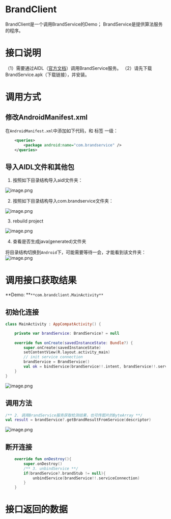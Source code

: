 # BrandClient
BrandClient是一个调用BrandService的Demo；
BrandService是提供算法服务的程序。
# 接口说明
（1）需要通过AIDL（[官方文档](https://developer.android.google.cn/guide/components/aidl.html?hl=zh-cn)）调用BrandService服务。
（2）请先下载BrandService.apk（下载链接），并安装。
# 调用方式
## 修改AndroidManifest.xml
在`AndroidManifest.xml`中添加如下代码，和 <application>标签 一级：
```xml
    <queries>
        <package android:name="com.brandservice" />
    </queries>
```
## 导入AIDL文件和其他包

1. 按照如下目录结构导入aidl文件夹：

![image.png](https://cdn.nlark.com/yuque/0/2023/png/23087530/1683624720809-3a898540-a6f1-45ae-97d7-31412913cffc.png#averageHue=%233e444b&clientId=u846ccdcc-872a-4&from=paste&height=176&id=ub6898374&originHeight=264&originWidth=427&originalType=binary&ratio=1&rotation=0&showTitle=false&size=11744&status=done&style=none&taskId=u3d060218-a2a6-4c0d-8b62-a70ef630b26&title=&width=284.6666666666667)

2. 按照如下目录结构导入com.brandservice文件夹：

![image.png](https://cdn.nlark.com/yuque/0/2023/png/23087530/1683625257339-3896594c-e3d4-4a06-8611-794eb1258f51.png#averageHue=%233d4348&clientId=u846ccdcc-872a-4&from=paste&height=315&id=u36a49ac5&originHeight=473&originWidth=423&originalType=binary&ratio=1&rotation=0&showTitle=false&size=24121&status=done&style=none&taskId=u671b1ed6-2335-4376-abc5-ecf72bb20bd&title=&width=282)

3. rebuild project 

![image.png](https://cdn.nlark.com/yuque/0/2023/png/23087530/1683624854276-06997fbf-9230-4b22-bddb-9e1cfd43253b.png#averageHue=%233d434a&clientId=u846ccdcc-872a-4&from=paste&height=272&id=ue25dc25a&originHeight=349&originWidth=371&originalType=binary&ratio=1&rotation=0&showTitle=false&size=22396&status=done&style=none&taskId=u91b35a7c-afaf-44bf-a2df-5fba51d0c40&title=&width=289.3333435058594)

4. 查看是否生成java(generated)文件夹

将目录结构切换到`Android`下，可能需要等待一会，才能看到该文件夹：
![image.png](https://cdn.nlark.com/yuque/0/2023/png/23087530/1683625385669-cba861c2-2d68-4ff9-8a62-338876038625.png#averageHue=%233b4044&clientId=u846ccdcc-872a-4&from=paste&height=308&id=u7f68bee4&originHeight=379&originWidth=360&originalType=binary&ratio=1&rotation=0&showTitle=false&size=20383&status=done&style=none&taskId=u943a306b-3617-464a-90f4-67541440bfb&title=&width=293)
# 调用接口获取结果
**Demo: **`**com.brandclient.MainActivity**`
## 初始化连接
```kotlin
class MainActivity : AppCompatActivity() {

    private var brandService: BrandService? = null
    
    override fun onCreate(savedInstanceState: Bundle?) {
        super.onCreate(savedInstanceState)
        setContentView(R.layout.activity_main)
        // init service connection
        brandService = BrandService()
        val ok = bindService(brandService!!.intent, brandService!!.serviceConnection, Context.BIND_AUTO_CREATE)
    }
}
```
![image.png](https://cdn.nlark.com/yuque/0/2023/png/23087530/1683625545679-15298e6e-6718-4b77-9890-8b1128f563b7.png#averageHue=%23302c2b&clientId=u846ccdcc-872a-4&from=paste&height=329&id=u06ccbb90&originHeight=493&originWidth=1669&originalType=binary&ratio=1&rotation=0&showTitle=false&size=79873&status=done&style=none&taskId=u4ae595db-7a6e-4aa0-9eea-466b7f4c8b8&title=&width=1112.6666666666667)
## 调用方法
```kotlin
/** 2. 调用BrandService服务获取检测结果，也可传图片的ByteArray **/
val result = brandService?.getBrandResultFromService(descriptor)
```
![image.png](https://cdn.nlark.com/yuque/0/2023/png/23087530/1683634776174-abf828eb-b211-4039-8b38-653550397508.png#averageHue=%232f2c2b&clientId=u846ccdcc-872a-4&from=paste&height=441&id=u74763553&originHeight=484&originWidth=1042&originalType=binary&ratio=1&rotation=0&showTitle=false&size=109187&status=done&style=none&taskId=u0569562c-9a9c-478b-b722-cd6c15a5664&title=&width=949.6666870117188)
## 断开连接
```kotlin
    override fun onDestroy(){
        super.onDestroy()
        /** 3. unbindService **/
        if(brandService?.brandStub != null){
            unbindService(brandService!!.serviceConnection)
        }
    }
```
# 接口返回的数据

